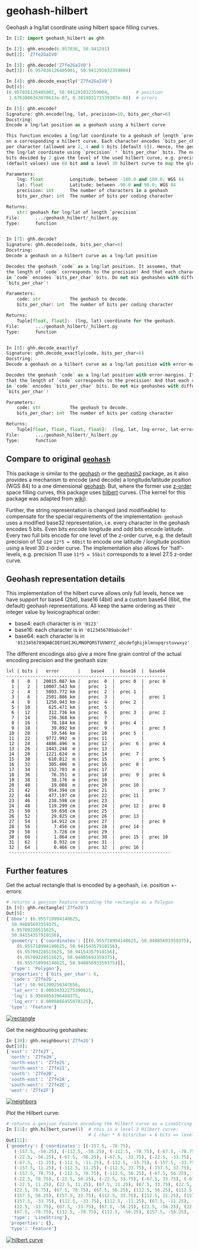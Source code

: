 geohash-hilbert
===============

Geohash a lng/lat coordinate using hilbert space filling curves.

```python
In [1]: import geohash_hilbert as ghh

In [2]: ghh.encode(6.957036, 50.941291)
Out[2]: 'Z7fe2GaIVO'

In [3]: ghh.decode('Z7fe2GaIVO')
Out[3]: (6.957036126405001, 50.941291032359004)

In [4]: ghh.decode_exactly('Z7fe2GaIVO')
Out[4]:
(6.957036126405001, 50.941291032359004,          # position
 1.6763806343078613e-07, 8.381903171539307e-08)  # errors

In [5]: ghh.encode?
Signature: ghh.encode(lng, lat, precision=10, bits_per_char=6)
Docstring:
Encode a lng/lat position as a geohash using a hilbert curve

This function encodes a lng/lat coordinate to a geohash of length `precision`
on a corresponding a hilbert curve. Each character encodes `bits_per_char` bits
per character (allowed are 2, 4 and 6 bits [default 6]). Hence, the geohash encodes
the lng/lat coordinate using `precision` * `bits_per_char` bits. The number of
bits devided by 2 give the level of the used hilbert curve, e.g. precision=10, bits_per_char=6
(default values) use 60 bit and a level 30 hilbert curve to map the globe.

Parameters:
    lng: float          Longitude; between -180.0 and 180.0; WGS 84
    lat: float          Latitude; between -90.0 and 90.0; WGS 84
    precision: int      The number of characters in a geohash
    bits_per_char: int  The number of bits per coding character

Returns:
    str: geohash for lng/lat of length `precision`
File:      .../geohash_hilbert/_hilbert.py
Type:      function


In [7]: ghh.decode?
Signature: ghh.decode(code, bits_per_char=6)
Docstring:
Decode a geohash on a hilbert curve as a lng/lat position

Decodes the geohash `code` as a lng/lat position. It assumes, that
the length of `code` corresponds to the precision! And that each character
in `code` encodes `bits_per_char` bits. Do not mix geohashes with different
`bits_per_char`!

Parameters:
    code: str           The geohash to decode.
    bits_per_char: int  The number of bits per coding character

Returns:
    Tuple[float, float]:  (lng, lat) coordinate for the geohash.
File:      .../geohash_hilbert/_hilbert.py
Type:      function


In [8]: ghh.decode_exactly?
Signature: ghh.decode_exactly(code, bits_per_char=6)
Docstring:
Decode a geohash on a hilbert curve as a lng/lat position with error-margins

Decodes the geohash `code` as a lng/lat position with error-margins. It assumes,
that the length of `code` corresponds to the precision! And that each character
in `code` encodes `bits_per_char` bits. Do not mix geohashes with different
`bits_per_char`!

Parameters:
    code: str           The geohash to decode.
    bits_per_char: int  The number of bits per coding character

Returns:
    Tuple[float, float, float, float]:  (lng, lat, lng-error, lat-error) coordinate for the geohash.
File:      .../geohash_hilbert/_hilbert.py
Type:      function
```

Compare to original [`geohash`](https://github.com/vinsci/geohash/)
-------------------------------------------------------------------

This package is similar to the [geohash](https://github.com/vinsci/geohash/) or
the [geohash2](https://github.com/dbarthe/geohash/) package, as it also provides a
mechanism to encode (and decode) a longitude/latitude position (WGS 84) to a one
dimensional [geohash](https://en.wikipedia.org/wiki/Geohash). But, where the former
use [z-order](https://en.wikipedia.org/wiki/Z-order_curve) space filling curves,
this package uses [hilbert](https://en.wikipedia.org/wiki/Hilbert_curve) curves.
(The kernel for this package was adapted from [wiki](https://en.wikipedia.org/wiki/Hilbert_curve)).

Further, the string representation is changed (and modifieable) to compensate for
the special requirements of the implementation: `geohash` uses a modified base32
representation, i.e. every character in the geohash encodes 5 bits. Even bits
encode longitude and odd bits encode latitude. Every two full bits encode for one
level of the z-order curve, e.g. the default precision of 12 use `12*5 = 60bit` to encode
one latitude / longitude position using a level 30 z-order curve. The implementation
also allows for 'half'-levels, e.g. precision 11 use `11*5 = 55bit` corresponds to a
level 27.5 z-order curve.

Geohash representation details
------------------------------

This implementation of the hilbert curve allows only full levels, hence we have
support for base4 (2bit), base16 (4bit) and a custom base64 (6bit, the default)
geohash representations.
All keep the same ordering as their integer value by lexicographical order:

- base4: each character is in `'0123'`
- base16: each character is in `'0123456789abcdef'`
- base64: each character is in `'0123456789@ABCDEFGHIJKLMNOPQRSTUVWXYZ_abcdefghijklmnopqrstuvwxyz'`

The different encodings also give a more fine grain control of the actual encoding
precision and the geohash size:

```
lvl | bits |   error       |    base4   |  base16  |  base64
-------------------------------------------------------------
  0 |   0  |  20015.087 km |   prec  0  |  prec 0  |  prec 0
  1 |   2  |  10007.543 km |   prec  1  |          |
  2 |   4  |   5003.772 km |   prec  2  |  prec 1  |
  3 |   6  |   2501.886 km |   prec  3  |          |  prec 1
  4 |   8  |   1250.943 km |   prec  4  |  prec 2  |
  5 |  10  |    625.471 km |   prec  5  |          |
  6 |  12  |    312.736 km |   prec  6  |  prec 3  |  prec 2
  7 |  14  |    156.368 km |   prec  7  |          |
  8 |  16  |     78.184 km |   prec  8  |  prec 4  |
  9 |  18  |     39.092 km |   prec  9  |          |  prec 3
 10 |  20  |     19.546 km |   prec 10  |  prec 5  |
 11 |  22  |   9772.992  m |   prec 11  |          |
 12 |  24  |   4886.496  m |   prec 12  |  prec  6 |  prec 4
 13 |  26  |   2443.248  m |   prec 13  |          |
 14 |  28  |   1221.624  m |   prec 14  |  prec  7 |
 15 |  30  |    610.812  m |   prec 15  |          |  prec 5
 16 |  32  |    305.406  m |   prec 16  |  prec  8 |
 17 |  34  |    152.703  m |   prec 17  |          |
 18 |  36  |     76.351  m |   prec 18  |  prec  9 |  prec 6
 19 |  38  |     38.176  m |   prec 19  |          |
 20 |  40  |     19.088  m |   prec 20  |  prec 10 |
 21 |  42  |    954.394 cm |   prec 21  |          |  prec 7
 22 |  44  |    477.197 cm |   prec 22  |  prec 11 |
 23 |  46  |    238.598 cm |   prec 23  |          |
 24 |  48  |    119.299 cm |   prec 24  |  prec 12 |  prec 8
 25 |  50  |     59.650 cm |   prec 25  |          |
 26 |  52  |     29.825 cm |   prec 26  |  prec 13 |
 27 |  54  |     14.912 cm |   prec 27  |          |  prec 9
 28 |  56  |      7.456 cm |   prec 28  |  prec 14 |
 29 |  58  |      3.728 cm |   prec 29  |          |
 30 |  60  |      1.864 cm |   prec 30  |  prec 15 |  prec 10
 31 |  62  |      0.932 cm |   prec 31  |          |
 32 |  64  |      0.466 cm |   prec 32  |  prec 16 |
 -------------------------------------------------------------
```

Further features
----------------

Get the actual rectangle that is encoded by a geohash, i.e. position +- errors:

```python
# returns a geojson Feature encoding the rectangle as a Polygon
In [9]: ghh.rectangle('Z7fe2G')
Out[9]:
{'bbox': (6.955718994140625,
  50.94085693359375,
  6.95709228515625,
  50.94154357910156),
 'geometry': {'coordinates': [[(6.955718994140625, 50.94085693359375),
    (6.955718994140625, 50.94154357910156),
    (6.95709228515625, 50.94154357910156),
    (6.95709228515625, 50.94085693359375),
    (6.955718994140625, 50.94085693359375)]],
  'type': 'Polygon'},
 'properties': {'bits_per_char': 6,
  'code': 'Z7fe2G',
  'lat': 50.941200256347656,
  'lat_err': 0.00034332275390625,
  'lng': 6.9564056396484375,
  'lng_err': 0.0006866455078125},
 'type': 'Feature'}
```
[![rectangle](http://github.com/tammoippen/geohash-hilbert/blob/master/img/rectangle.png)](http://geojson.io/#data=data:application/json,%7B%22type%22%3A%22Feature%22%2C%22properties%22%3A%7B%22code%22%3A%22Z7fe2G%22%2C%22lng%22%3A6.9564056396484375%2C%22lat%22%3A50.941200256347656%2C%22lng_err%22%3A0.0006866455078125%2C%22lat_err%22%3A0.00034332275390625%2C%22bits_per_char%22%3A6%7D%2C%22bbox%22%3A%5B6.955718994140625%2C50.94085693359375%2C6.95709228515625%2C50.94154357910156%5D%2C%22geometry%22%3A%7B%22type%22%3A%22Polygon%22%2C%22coordinates%22%3A%5B%5B%5B6.955718994140625%2C50.94085693359375%5D%2C%5B6.955718994140625%2C50.94154357910156%5D%2C%5B6.95709228515625%2C50.94154357910156%5D%2C%5B6.95709228515625%2C50.94085693359375%5D%2C%5B6.955718994140625%2C50.94085693359375%5D%5D%5D%7D%7D)

Get the neighbouring geohashes:

```python
In [10]: ghh.neighbours('Z7fe2G')
Out[10]:
{'east': 'Z7fe2T',
 'north': 'Z7fe2H',
 'north-east': 'Z7fe2S',
 'north-west': 'Z7fe2I',
 'south': 'Z7fe2B',
 'south-east': 'Z7fe2A',
 'south-west': 'Z7fe2E',
 'west': 'Z7fe2F'}
```
[![neighbors](http://github.com/tammoippen/geohash-hilbert/blob/master/img/neighbors.png)](http://geojson.io/#data=data:application/json,%5B%7B%22type%22%3A%22Feature%22%2C%22properties%22%3A%7B%22code%22%3A%22Z7fe2H%22%2C%22lng%22%3A6.9564056396484375%2C%22lat%22%3A50.94188690185547%2C%22lng_err%22%3A0.0006866455078125%2C%22lat_err%22%3A0.00034332275390625%2C%22bits_per_char%22%3A6%7D%2C%22bbox%22%3A%5B6.955718994140625%2C50.94154357910156%2C6.95709228515625%2C50.942230224609375%5D%2C%22geometry%22%3A%7B%22type%22%3A%22Polygon%22%2C%22coordinates%22%3A%5B%5B%5B6.955718994140625%2C50.94154357910156%5D%2C%5B6.955718994140625%2C50.942230224609375%5D%2C%5B6.95709228515625%2C50.942230224609375%5D%2C%5B6.95709228515625%2C50.94154357910156%5D%2C%5B6.955718994140625%2C50.94154357910156%5D%5D%5D%7D%7D%2C%7B%22type%22%3A%22Feature%22%2C%22properties%22%3A%7B%22code%22%3A%22Z7fe2S%22%2C%22lng%22%3A6.9577789306640625%2C%22lat%22%3A50.94188690185547%2C%22lng_err%22%3A0.0006866455078125%2C%22lat_err%22%3A0.00034332275390625%2C%22bits_per_char%22%3A6%7D%2C%22bbox%22%3A%5B6.95709228515625%2C50.94154357910156%2C6.958465576171875%2C50.942230224609375%5D%2C%22geometry%22%3A%7B%22type%22%3A%22Polygon%22%2C%22coordinates%22%3A%5B%5B%5B6.95709228515625%2C50.94154357910156%5D%2C%5B6.95709228515625%2C50.942230224609375%5D%2C%5B6.958465576171875%2C50.942230224609375%5D%2C%5B6.958465576171875%2C50.94154357910156%5D%2C%5B6.95709228515625%2C50.94154357910156%5D%5D%5D%7D%7D%2C%7B%22type%22%3A%22Feature%22%2C%22properties%22%3A%7B%22code%22%3A%22Z7fe2I%22%2C%22lng%22%3A6.9550323486328125%2C%22lat%22%3A50.94188690185547%2C%22lng_err%22%3A0.0006866455078125%2C%22lat_err%22%3A0.00034332275390625%2C%22bits_per_char%22%3A6%7D%2C%22bbox%22%3A%5B6.954345703125%2C50.94154357910156%2C6.955718994140625%2C50.942230224609375%5D%2C%22geometry%22%3A%7B%22type%22%3A%22Polygon%22%2C%22coordinates%22%3A%5B%5B%5B6.954345703125%2C50.94154357910156%5D%2C%5B6.954345703125%2C50.942230224609375%5D%2C%5B6.955718994140625%2C50.942230224609375%5D%2C%5B6.955718994140625%2C50.94154357910156%5D%2C%5B6.954345703125%2C50.94154357910156%5D%5D%5D%7D%7D%2C%7B%22type%22%3A%22Feature%22%2C%22properties%22%3A%7B%22code%22%3A%22Z7fe2T%22%2C%22lng%22%3A6.9577789306640625%2C%22lat%22%3A50.941200256347656%2C%22lng_err%22%3A0.0006866455078125%2C%22lat_err%22%3A0.00034332275390625%2C%22bits_per_char%22%3A6%7D%2C%22bbox%22%3A%5B6.95709228515625%2C50.94085693359375%2C6.958465576171875%2C50.94154357910156%5D%2C%22geometry%22%3A%7B%22type%22%3A%22Polygon%22%2C%22coordinates%22%3A%5B%5B%5B6.95709228515625%2C50.94085693359375%5D%2C%5B6.95709228515625%2C50.94154357910156%5D%2C%5B6.958465576171875%2C50.94154357910156%5D%2C%5B6.958465576171875%2C50.94085693359375%5D%2C%5B6.95709228515625%2C50.94085693359375%5D%5D%5D%7D%7D%2C%7B%22type%22%3A%22Feature%22%2C%22properties%22%3A%7B%22code%22%3A%22Z7fe2F%22%2C%22lng%22%3A6.9550323486328125%2C%22lat%22%3A50.941200256347656%2C%22lng_err%22%3A0.0006866455078125%2C%22lat_err%22%3A0.00034332275390625%2C%22bits_per_char%22%3A6%7D%2C%22bbox%22%3A%5B6.954345703125%2C50.94085693359375%2C6.955718994140625%2C50.94154357910156%5D%2C%22geometry%22%3A%7B%22type%22%3A%22Polygon%22%2C%22coordinates%22%3A%5B%5B%5B6.954345703125%2C50.94085693359375%5D%2C%5B6.954345703125%2C50.94154357910156%5D%2C%5B6.955718994140625%2C50.94154357910156%5D%2C%5B6.955718994140625%2C50.94085693359375%5D%2C%5B6.954345703125%2C50.94085693359375%5D%5D%5D%7D%7D%2C%7B%22type%22%3A%22Feature%22%2C%22properties%22%3A%7B%22code%22%3A%22Z7fe2B%22%2C%22lng%22%3A6.9564056396484375%2C%22lat%22%3A50.940513610839844%2C%22lng_err%22%3A0.0006866455078125%2C%22lat_err%22%3A0.00034332275390625%2C%22bits_per_char%22%3A6%7D%2C%22bbox%22%3A%5B6.955718994140625%2C50.94017028808594%2C6.95709228515625%2C50.94085693359375%5D%2C%22geometry%22%3A%7B%22type%22%3A%22Polygon%22%2C%22coordinates%22%3A%5B%5B%5B6.955718994140625%2C50.94017028808594%5D%2C%5B6.955718994140625%2C50.94085693359375%5D%2C%5B6.95709228515625%2C50.94085693359375%5D%2C%5B6.95709228515625%2C50.94017028808594%5D%2C%5B6.955718994140625%2C50.94017028808594%5D%5D%5D%7D%7D%2C%7B%22type%22%3A%22Feature%22%2C%22properties%22%3A%7B%22code%22%3A%22Z7fe2A%22%2C%22lng%22%3A6.9577789306640625%2C%22lat%22%3A50.940513610839844%2C%22lng_err%22%3A0.0006866455078125%2C%22lat_err%22%3A0.00034332275390625%2C%22bits_per_char%22%3A6%7D%2C%22bbox%22%3A%5B6.95709228515625%2C50.94017028808594%2C6.958465576171875%2C50.94085693359375%5D%2C%22geometry%22%3A%7B%22type%22%3A%22Polygon%22%2C%22coordinates%22%3A%5B%5B%5B6.95709228515625%2C50.94017028808594%5D%2C%5B6.95709228515625%2C50.94085693359375%5D%2C%5B6.958465576171875%2C50.94085693359375%5D%2C%5B6.958465576171875%2C50.94017028808594%5D%2C%5B6.95709228515625%2C50.94017028808594%5D%5D%5D%7D%7D%2C%7B%22type%22%3A%22Feature%22%2C%22properties%22%3A%7B%22code%22%3A%22Z7fe2E%22%2C%22lng%22%3A6.9550323486328125%2C%22lat%22%3A50.940513610839844%2C%22lng_err%22%3A0.0006866455078125%2C%22lat_err%22%3A0.00034332275390625%2C%22bits_per_char%22%3A6%7D%2C%22bbox%22%3A%5B6.954345703125%2C50.94017028808594%2C6.955718994140625%2C50.94085693359375%5D%2C%22geometry%22%3A%7B%22type%22%3A%22Polygon%22%2C%22coordinates%22%3A%5B%5B%5B6.954345703125%2C50.94017028808594%5D%2C%5B6.954345703125%2C50.94085693359375%5D%2C%5B6.955718994140625%2C50.94085693359375%5D%2C%5B6.955718994140625%2C50.94017028808594%5D%2C%5B6.954345703125%2C50.94017028808594%5D%5D%5D%7D%7D%2C%7B%22type%22%3A%22Feature%22%2C%22properties%22%3A%7B%22code%22%3A%22Z7fe2G%22%2C%22lng%22%3A6.9564056396484375%2C%22lat%22%3A50.941200256347656%2C%22lng_err%22%3A0.0006866455078125%2C%22lat_err%22%3A0.00034332275390625%2C%22bits_per_char%22%3A6%7D%2C%22bbox%22%3A%5B6.955718994140625%2C50.94085693359375%2C6.95709228515625%2C50.94154357910156%5D%2C%22geometry%22%3A%7B%22type%22%3A%22Polygon%22%2C%22coordinates%22%3A%5B%5B%5B6.955718994140625%2C50.94085693359375%5D%2C%5B6.955718994140625%2C50.94154357910156%5D%2C%5B6.95709228515625%2C50.94154357910156%5D%2C%5B6.95709228515625%2C50.94085693359375%5D%2C%5B6.955718994140625%2C50.94085693359375%5D%5D%5D%7D%7D%5D)

Plot the Hilbert curve:

```python
# returns a geojson Feature encoding the Hilbert curve as a LineString
In [11]: ghh.hilbert_curve(1)  # this is a level 3 Hilbert curve:
                               # 1 char * 6 bits/char = 6 bits => level 3
Out[11]:
{'geometry': {'coordinates': [(-157.5, -78.75),
   (-157.5, -56.25), (-112.5, -56.25), (-112.5, -78.75), (-67.5, -78.75), (-22.5, -78.75),
   (-22.5, -56.25), (-67.5, -56.25), (-67.5, -33.75), (-22.5, -33.75), (-22.5, -11.25),
   (-67.5, -11.25), (-112.5, -11.25), (-112.5, -33.75), (-157.5, -33.75), (-157.5, -11.25),
   (-157.5, 11.25), (-112.5, 11.25), (-112.5, 33.75), (-157.5, 33.75), (-157.5, 56.25),
   (-157.5, 78.75), (-112.5, 78.75), (-112.5, 56.25), (-67.5, 56.25), (-67.5, 78.75),
   (-22.5, 78.75), (-22.5, 56.25), (-22.5, 33.75), (-67.5, 33.75), (-67.5, 11.25),
   (-22.5, 11.25), (22.5, 11.25), (67.5, 11.25), (67.5, 33.75), (22.5, 33.75), (22.5, 56.25),
   (22.5, 78.75), (67.5, 78.75), (67.5, 56.25), (112.5, 56.25), (112.5, 78.75), (157.5, 78.75),
   (157.5, 56.25), (157.5, 33.75), (112.5, 33.75), (112.5, 11.25), (157.5, 11.25), (157.5, -11.25),
   (157.5, -33.75), (112.5, -33.75), (112.5, -11.25), (67.5, -11.25), (22.5, -11.25),
   (22.5, -33.75), (67.5, -33.75), (67.5, -56.25), (22.5, -56.25), (22.5, -78.75),
   (67.5, -78.75), (112.5, -78.75), (112.5, -56.25), (157.5, -56.25), (157.5, -78.75)],
  'type': 'LineString'},
 'properties': {},
 'type': 'Feature'}
```
[![hilbert curve](http://github.com/tammoippen/geohash-hilbert/blob/master/img/hilbert.png)](http://geojson.io/#data=data:application/json,%7B%22type%22%3A%22Feature%22%2C%22properties%22%3A%7B%7D%2C%22geometry%22%3A%7B%22type%22%3A%22LineString%22%2C%22coordinates%22%3A%5B%5B-157.5%2C-78.75%5D%2C%5B-157.5%2C-56.25%5D%2C%5B-112.5%2C-56.25%5D%2C%5B-112.5%2C-78.75%5D%2C%5B-67.5%2C-78.75%5D%2C%5B-22.5%2C-78.75%5D%2C%5B-22.5%2C-56.25%5D%2C%5B-67.5%2C-56.25%5D%2C%5B-67.5%2C-33.75%5D%2C%5B-22.5%2C-33.75%5D%2C%5B-22.5%2C-11.25%5D%2C%5B-67.5%2C-11.25%5D%2C%5B-112.5%2C-11.25%5D%2C%5B-112.5%2C-33.75%5D%2C%5B-157.5%2C-33.75%5D%2C%5B-157.5%2C-11.25%5D%2C%5B-157.5%2C11.25%5D%2C%5B-112.5%2C11.25%5D%2C%5B-112.5%2C33.75%5D%2C%5B-157.5%2C33.75%5D%2C%5B-157.5%2C56.25%5D%2C%5B-157.5%2C78.75%5D%2C%5B-112.5%2C78.75%5D%2C%5B-112.5%2C56.25%5D%2C%5B-67.5%2C56.25%5D%2C%5B-67.5%2C78.75%5D%2C%5B-22.5%2C78.75%5D%2C%5B-22.5%2C56.25%5D%2C%5B-22.5%2C33.75%5D%2C%5B-67.5%2C33.75%5D%2C%5B-67.5%2C11.25%5D%2C%5B-22.5%2C11.25%5D%2C%5B22.5%2C11.25%5D%2C%5B67.5%2C11.25%5D%2C%5B67.5%2C33.75%5D%2C%5B22.5%2C33.75%5D%2C%5B22.5%2C56.25%5D%2C%5B22.5%2C78.75%5D%2C%5B67.5%2C78.75%5D%2C%5B67.5%2C56.25%5D%2C%5B112.5%2C56.25%5D%2C%5B112.5%2C78.75%5D%2C%5B157.5%2C78.75%5D%2C%5B157.5%2C56.25%5D%2C%5B157.5%2C33.75%5D%2C%5B112.5%2C33.75%5D%2C%5B112.5%2C11.25%5D%2C%5B157.5%2C11.25%5D%2C%5B157.5%2C-11.25%5D%2C%5B157.5%2C-33.75%5D%2C%5B112.5%2C-33.75%5D%2C%5B112.5%2C-11.25%5D%2C%5B67.5%2C-11.25%5D%2C%5B22.5%2C-11.25%5D%2C%5B22.5%2C-33.75%5D%2C%5B67.5%2C-33.75%5D%2C%5B67.5%2C-56.25%5D%2C%5B22.5%2C-56.25%5D%2C%5B22.5%2C-78.75%5D%2C%5B67.5%2C-78.75%5D%2C%5B112.5%2C-78.75%5D%2C%5B112.5%2C-56.25%5D%2C%5B157.5%2C-56.25%5D%2C%5B157.5%2C-78.75%5D%5D%7D%7D)
